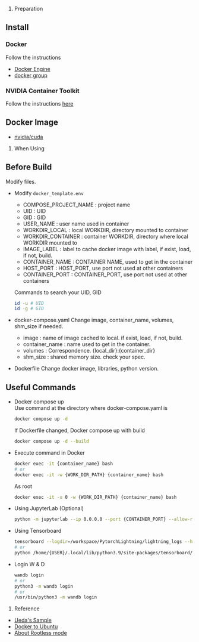 1. Preparation
## Install
### Docker
Follow the instructions
- [Docker Engine](https://docs.docker.com/engine/install/ubuntu/)
- [docker group](https://docs.docker.com/engine/install/linux-postinstall/)

### NVIDIA Container Toolkit
Follow the instructions [here](https://docs.nvidia.com/datacenter/cloud-native/container-toolkit/latest/install-guide.html)

## Docker Image
- [nvidia/cuda](https://hub.docker.com/r/nvidia/cuda/tags?page=1&ordering=-name)

1. When Using
## Before Build
Modify files.

- Modify `docker_template.env`
  - COMPOSE_PROJECT_NAME : project name
  - UID : UID
  - GID : GID
  - USER_NAME : user name used in container
  - WORKDIR_LOCAL : local WORKDIR, directory mounted to container
  - WORKDIR_CONTAINER : container WORKDIR, directory where local WORKDIR mounted to
  - IMAGE_LABEL : label to cache docker image with label, if exist, load, if not, build.
  - CONTAINER_NAME : CONTAINER NAME, used to get in the container
  - HOST_PORT : HOST_PORT, use port not used at other containers
  - CONTAINER_PORT : CONTAINER_PORT, use port not used at other containers
  
  Commands to search your UID, GID
  ```bash
  id -u # UID
  id -g # GID
  ```


- docker-compose.yaml
  Change image, container_name, volumes, shm_size if needed.
  - image : name of image cached to local. if exist, load, if not, build.
  - container_name : name used to get in the container.
  - volumes : Correspondence. {local_dir}:{container_dir}
  - shm_size : shared memory size. check your spec.


- Dockerfile
  Change docker image, libraries, python version.


## Useful Commands

- Docker compose up \
  Use command at the directory where docker-compose.yaml is
  ```bash
  docker compose up -d
  ```
  
  If Dockerfile changed, Docker compose up with build
  ```bash
  docker compose up -d --build
  ```

- Execute command in Docker
  ```bash
  docker exec -it {container_name} bash
  # or
  docker exec -it -w {WORK_DIR_PATH} {container_name} bash
  ```

  As root
  ```bash
  docker exec -it -u 0 -w {WORK_DIR_PATH} {container_name} bash
  ```

- Using JupyterLab (Optional)
  ```bash
  python -m jupyterlab --ip 0.0.0.0 --port {CONTAINER_PORT} --allow-root
  ```

- Using Tensorboard
  ```bash
  tensorboard --logdir=/workspace/PytorchLightning/lightning_logs --host=0.0.0.0 --port={CONTAINER_PORT}
  # or
  python /home/{USER}/.local/lib/python3.9/site-packages/tensorboard/main.py --logdir=/workspace/PytorchLightning/lightning_logs --host=0.0.0.0 --port={CONTAINER_PORT}
  ```

- Login W & D
  ```bash
  wandb login
  # or
  python3 -m wandb login
  # or
  /usr/bin/python3 -m wandb login
  ```

1. Reference
- [Ueda's Sample](https://github.com/sh1027/docker_pytorch)
- [Docker to Ubuntu](https://zenn.dev/usagi1975/articles/2022-09-05-000000_docker_gpu)
- [About Rootless mode](https://qiita.com/boocsan/items/781ae06fa4ac4291ba97)
